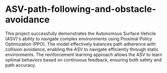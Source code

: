 # ASV-path-following-and-obstacle-avoidance
This project successfully demonstrates the Autonomous Surface Vehicle
(ASV)'s ability to navigate complex environments using Proximal Policy
Optimization (PPO). The model effectively balances path adherence with
collision avoidance, enabling the ASV to navigate efficiently through static
environments. The reinforcement learning approach allows the ASV to
learn optimal behaviors based on continuous feedback, ensuring both
safety and path accuracy.
